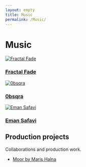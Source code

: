 ```yaml
---
layout: empty
title: Music
permalink: /Music/
---
```


# Music
<section class="container projects-grid music-cards">
  <a href="{{ '/projects/Fractal_Fade/' | relative_url }}" class="project-card">
    <img src="{{ '/assets/images/fractal_fade_banner.jpeg' | relative_url }}" alt="Fractal Fade">
    <h3>Fractal Fade</h3>
  </a>

  <a href="{{ '/Music/0bsqra/' | relative_url }}" class="project-card">
    <img src="{{ '/assets/images/0bsqra/0bsqra_typography.jpeg' | relative_url }}" alt="0bsqra">
    <h3>0bsqra</h3>
  </a>

  <a href="{{ '/Music/Eman_Safavi/' | relative_url }}" class="project-card">
    <img src="{{ '/assets/images/TAG1.png' | relative_url }}" alt="Eman Safavi">
    <h3>Eman Safavi</h3>
  </a>
</section>

<section class="container">
  <h2>Production projects</h2>
  <p class="project-desc">Collaborations and production work.</p>
</section>

<section class="container">
  <ul class="project-links">
    <li>
      <a href="{{ '/projects/Moor_by_Maris_Halna/' | relative_url }}">Moor by Maris Halna</a>
    </li>
  </ul>
</section>


